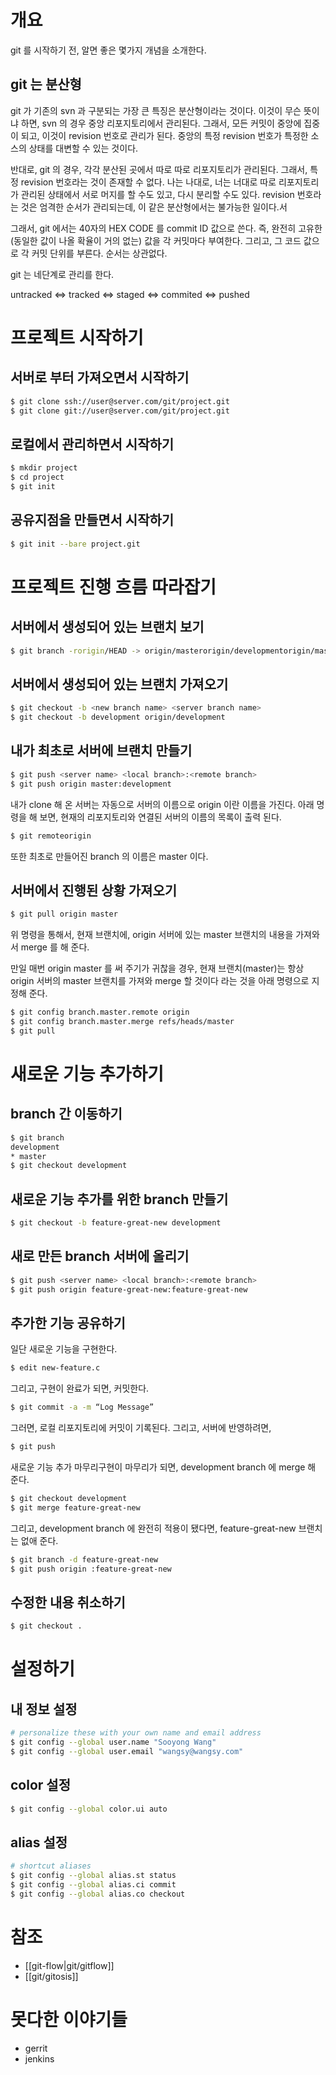 # 개요

git 를 시작하기 전, 알면 좋은 몇가지 개념을 소개한다.

## git 는 분산형

git 가 기존의 svn 과 구분되는 가장 큰 특징은 분산형이라는 것이다. 이것이 무슨 뜻이냐 하면, svn 의 경우 중앙 리포지토리에서 관리된다. 그래서, 모든 커밋이 중앙에 집중이 되고, 이것이 revision 번호로 관리가 된다. 중앙의 특정 revision 번호가 특정한 소스의 상태를 대변할 수 있는 것이다.

반대로, git 의 경우, 각각 분산된 곳에서 따로 따로 리포지토리가 관리된다. 그래서, 특정 revision 번호라는 것이 존재할 수 없다. 나는 나대로, 너는 너대로 따로 리포지토리가 관리된 상태에서 서로 머지를 할 수도 있고, 다시 분리할 수도 있다. revision 번호라는 것은 엄격한 순서가 관리되는데, 이 같은 분산형에서는 불가능한 일이다.서

그래서, git 에서는 40자의 HEX CODE 를 commit ID 값으로 쓴다. 즉, 완전히 고유한 (동일한 값이 나올 확율이 거의 없는) 값을 각 커밋마다 부여한다. 그리고, 그 코드 값으로 각 커밋 단위를 부른다. 순서는 상관없다. 

git 는 네단계로 관리를 한다.

untracked <=> tracked <=> staged <=> commited <=> pushed

# 프로젝트 시작하기

## 서버로 부터 가져오면서 시작하기

```sh
$ git clone ssh://user@server.com/git/project.git
$ git clone git://user@server.com/git/project.git
```

## 로컬에서 관리하면서 시작하기

```sh
$ mkdir project
$ cd project
$ git init
```

## 공유지점을 만들면서 시작하기

```sh
$ git init --bare project.git
```

# 프로젝트 진행 흐름 따라잡기

## 서버에서 생성되어 있는 브랜치 보기

```sh
$ git branch -rorigin/HEAD -> origin/masterorigin/developmentorigin/master
```

## 서버에서 생성되어 있는 브랜치 가져오기

```sh
$ git checkout -b <new branch name> <server branch name>
$ git checkout -b development origin/development
```

## 내가 최초로 서버에 브랜치 만들기

```sh
$ git push <server name> <local branch>:<remote branch>
$ git push origin master:development
```

내가 clone 해 온 서버는 자동으로 서버의 이름으로 origin 이란 이름을 가진다. 아래 명령을 해 보면, 현재의 리포지토리와 연결된 서버의 이름의 목록이 출력 된다.

```sh
$ git remoteorigin
```

또한 최초로 만들어진 branch 의 이름은 master 이다.

## 서버에서 진행된 상황 가져오기

```sh
$ git pull origin master
```

위 명령을 통해서, 현재 브랜치에, origin 서버에 있는 master 브랜치의 내용을 가져와서 merge 를 해 준다.

만일 매번 origin master 를 써 주기가 귀찮을 경우, 현재 브랜치(master)는 항상 origin 서버의 master 브랜치를 가져와 merge 할 것이다 라는 것을 아래 명령으로 지정해 준다.

```sh
$ git config branch.master.remote origin
$ git config branch.master.merge refs/heads/master
$ git pull
```

# 새로운 기능 추가하기

## branch 간 이동하기

```sh
$ git branch
development
* master
$ git checkout development
```

## 새로운 기능 추가를 위한 branch 만들기

```sh
$ git checkout -b feature-great-new development
```

## 새로 만든 branch 서버에 올리기

```sh
$ git push <server name> <local branch>:<remote branch>
$ git push origin feature-great-new:feature-great-new
```

## 추가한 기능 공유하기

일단 새로운 기능을 구현한다.

```sh
$ edit new-feature.c
```

그리고, 구현이 완료가 되면, 커밋한다.

```sh
$ git commit -a -m “Log Message”
```

그러면, 로컬 리포지토리에 커밋이 기록된다. 그리고, 서버에 반영하려면,

```sh
$ git push
```

새로운 기능 추가 마무리구현이 마무리가 되면, development branch 에 merge 해 준다.

```sh
$ git checkout development
$ git merge feature-great-new
```

그리고, development branch 에 완전히 적용이 됐다면, feature-great-new 브랜치는 없애 준다.

```sh
$ git branch -d feature-great-new
$ git push origin :feature-great-new
```

## 수정한 내용 취소하기

```sh
$ git checkout .
```

# 설정하기

## 내 정보 설정

```sh
# personalize these with your own name and email address
$ git config --global user.name "Sooyong Wang"
$ git config --global user.email "wangsy@wangsy.com"
```

## color 설정

```sh
$ git config --global color.ui auto
```

## alias 설정

```sh
# shortcut aliases
$ git config --global alias.st status
$ git config --global alias.ci commit
$ git config --global alias.co checkout
```

# 참조 

- [[git-flow|git/gitflow]]
- [[git/gitosis]]

# 못다한 이야기들

- gerrit
- jenkins